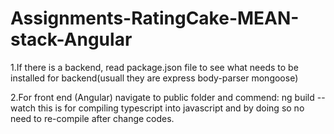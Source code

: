 # Assignments-RatingCake-MEAN-stack-Angular


1.If there is a backend, read package.json file to see what needs to be installed for backend(usuall they are express body-parser mongoose)

2.For front end (Angular) navigate to public folder and commend: ng build --watch
 this is for compiling typescript into javascript and by doing so no need to re-compile after change codes.
